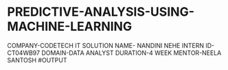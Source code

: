 # PREDICTIVE-ANALYSIS-USING-MACHINE-LEARNING
COMPANY-CODETECH IT SOLUTION 
NAME- NANDINI NEHE
INTERN ID-CT04WB97 
DOMAIN-DATA ANALYST 
DURATION-4 WEEK 
MENTOR-NEELA SANTOSH 
#OUTPUT
